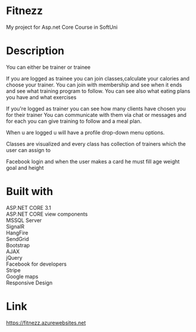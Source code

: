 # Fitnezz
My project for Asp.net Core Course in SoftUni
# Description
You can either be trainer or trainee 

If you are logged as trainee you can join classes,calculate your calories and choose your trainer. You can join with membership and see when it ends and see what training program to follow. You can see also what eating plans you have and what exercises 

If you're logged as trainer you can see how many clients have chosen you for their trainer
You can communicate with them via chat or messages and for each you can give training to follow and a meal plan. 

When u are logged u will have a profile drop-down menu options. 

Classes are visualized and every class has collection of trainers which the user can assign to 

Facebook login and when the user makes a card he must fill age weight goal and height 

# Built with
ASP.NET CORE 3.1   
ASP.NET CORE view components  
MSSQL Server  
SignalR  
HangFire  
SendGrid  
Bootstrap  
AJAX   
jQuery  
Facebook for developers  
Stripe   
Google maps  
Responsive Design  
# Link
https://fitnezz.azurewebsites.net

